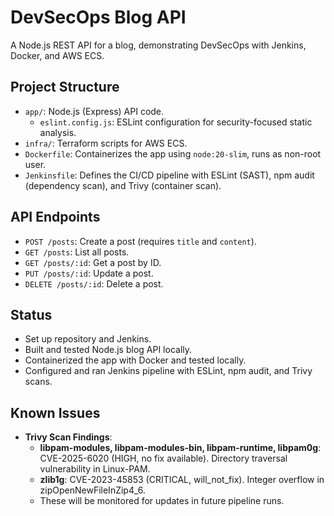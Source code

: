 # DevSecOps Blog API
A Node.js REST API for a blog, demonstrating DevSecOps with Jenkins, Docker, and AWS ECS.

## Project Structure
- `app/`: Node.js (Express) API code.
  - `eslint.config.js`: ESLint configuration for security-focused static analysis.
- `infra/`: Terraform scripts for AWS ECS.
- `Dockerfile`: Containerizes the app using `node:20-slim`, runs as non-root user.
- `Jenkinsfile`: Defines the CI/CD pipeline with ESLint (SAST), npm audit (dependency scan), and Trivy (container scan).

## API Endpoints
- `POST /posts`: Create a post (requires `title` and `content`).
- `GET /posts`: List all posts.
- `GET /posts/:id`: Get a post by ID.
- `PUT /posts/:id`: Update a post.
- `DELETE /posts/:id`: Delete a post.

## Status
- Set up repository and Jenkins.
- Built and tested Node.js blog API locally.
- Containerized the app with Docker and tested locally.
- Configured and ran Jenkins pipeline with ESLint, npm audit, and Trivy scans.

## Known Issues
- **Trivy Scan Findings**:
  - **libpam-modules, libpam-modules-bin, libpam-runtime, libpam0g**: CVE-2025-6020 (HIGH, no fix available). Directory traversal vulnerability in Linux-PAM.
  - **zlib1g**: CVE-2023-45853 (CRITICAL, will_not_fix). Integer overflow in zipOpenNewFileInZip4_6.
  - These will be monitored for updates in future pipeline runs.
